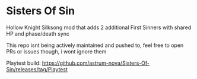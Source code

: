 # Sisters Of Sin
Hollow Knight Silksong mod that adds 2 additional First Sinners with shared HP and phase/death sync

This repo isnt being actively maintained and pushed to, feel free to open PRs or issues though, i wont ignore them

Playtest build: <a>https://github.com/astrum-nova/Sisters-Of-Sin/releases/tag/Playtest</a>
